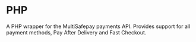 # PHP
A PHP wrapper for the MultiSafepay payments API. Provides support for all payment methods, Pay After Delivery and Fast Checkout.
